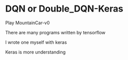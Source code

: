 # DQN or Double_DQN-Keras

Play MountainCar-v0

There are many programs written by tensorflow

I wrote one myself with keras

Keras is more understanding
